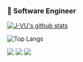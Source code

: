 ### 🍭 Software Engineer
[![J-VU's github stats](https://github-readme-stats.vercel.app/api?username=J-VU&custom_title=J-VU&nbsp;Status&count_private=true&theme=ayu-mirage&show_icons=true&hide=stars&hide_border=true)](https://www.linkedin.com/in/joseph-vu-620550a9/)

![Top Langs](https://github-readme-stats.vercel.app/api/top-langs/?username=J-VU&theme=ayu-mirage&hide_border=true&layout=compact)

![](https://img.shields.io/badge/code-javascript-green?style=for-the-badge&logo=javascript) ![](https://img.shields.io/badge/code-TypeScript-green?style=for-the-badge&logo=typescript) ![](https://img.shields.io/badge/software-docker-green?style=for-the-badge&logo=docker)
